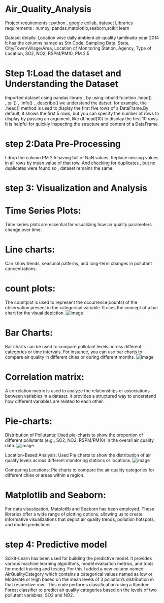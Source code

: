 # Air_Quality_Analysis

Project requirements : python , google collab, dataset
Libraries requirements : numpy, pandas,matplotlib,seaborn,scikit learn

Dataset details:
Location wise daily ambient air-quality tamilnadu-year 2014
It has the columns named as Stn Code, Sampling Date, State, City/Town/Village/Area, Location
of Monitoring Station, Agency, Type of Location, SO2, NO2, RSPM/PM10, PM 2.5

# Step 1:Load the dataset and  Understanding the Dataset 

Imported dataset using pandas library , by using inbuild fucntion .head() ,.tail() , .info() , .describe() we understand the datset.
for example, the .head() method is used to display the first five rows of a DataFrame.By default, it shows the first 5 rows, but you can specify the number of rows to display by passing an argument, like df.head(10) to display the first 10 rows.
It is helpful for quickly inspecting the structure and content of a DataFrame.

# step 2:Data Pre-Processing 
I drop the column PM 2.5 having full of NaN values.
Replace missing values in all rows by mean value of that row. 
And checking for duplicates , but no duplicates were found so , dataset remains the same.

# step 3: Visualization and Analysis

# Time Series Plots:
Time series plots are essential for visualizing how air quality parameters change over 
time. 

# Line charts:
Can show trends, seasonal patterns, and long-term changes in pollutant 
concentrations.

# count plots:
The countplot is used to represent the occurrence(counts) of the observation present in the categorical variable. It uses the concept of a bar chart for the visual depiction.
![image](https://github.com/TSakthikeerthika/Air_Quality_Analysis/assets/146413153/03334775-f1b5-4318-be61-1ee3981f02cc)

# Bar Charts:
Bar charts can be used to compare pollutant levels across different categories or time 
intervals. For instance, you can use bar charts to compare air quality in different cities or during 
different months.
![image](https://github.com/TSakthikeerthika/Air_Quality_Analysis/assets/146413153/6187ce2d-1b87-4f2e-ad0d-aa27090d77b4)

# Correlation matrix:
A correlation matrix is used to analyze the relationships or associations between variables in a dataset. It provides a structured way to understand how different variables are related to each other. 

# Pie-charts:
Distribution of Pollutants: Used pie-charts to show the proportion of different pollutants (e.g., SO2, NO2, RSPM/PM10) in the overall air quality data.
![image](https://github.com/TSakthikeerthika/Air_Quality_Analysis/assets/146413153/096ae108-ebda-4218-8bb8-3274febf0998)

Location-Based Analysis: Used Pie charts to show the distribution of air quality levels across different monitoring stations or locations.
![image](https://github.com/TSakthikeerthika/Air_Quality_Analysis/assets/146413153/bbaa3caa-9a17-446b-89d6-a7317df86472)


Comparing Locations: Pie charts to compare the air quality categories for different cities or areas within a region.

# Matplotlib and Seaborn:
For data visualization, Matplotlib and Seaborn has been employed. These 
libraries offer a wide range of plotting options, allowing us to create informative visualizations that 
depict air quality trends, pollution hotspots, and model predictions.


# step 4: Predictive model 
Scikit-Learn has been used for building the predictive model. It provides various 
machine learning algorithms, model evaluation metrics, and tools for model training and testing.
 For this I added a new column named AirQualityCategory which contains a categorical values named as 
low or Moderate or High based on the mean levels of 3 pollution’s distribution in that respective row .
 This code performs classification using a Random Forest classifier to predict air quality categories 
based on the levels of two pollutant variables, SO2 and NO2.
